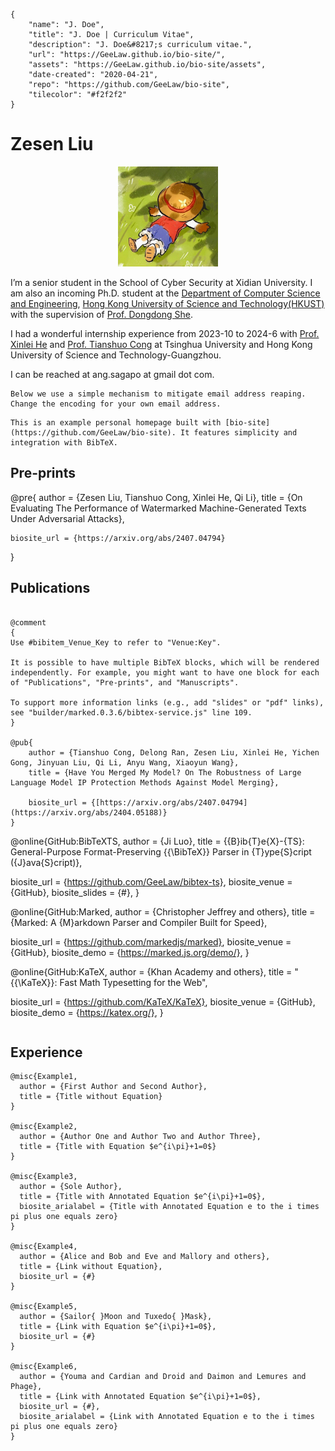 ```bio-meta
{
    "name": "J. Doe",
    "title": "J. Doe | Curriculum Vitae",
    "description": "J. Doe&#8217;s curriculum vitae.",
    "url": "https://GeeLaw.github.io/bio-site/",
    "assets": "https://GeeLaw.github.io/bio-site/assets",
    "date-created": "2020-04-21",
    "repo": "https://github.com/GeeLaw/bio-site",
    "tilecolor": "#f2f2f2"
}
```

# Zesen Liu

<figure class="gl-page-background gl-float-right gl-image-box" style="text-align: center;"><img src="assets/images/photo.jpg" alt="A photo of J. Doe" width="160" height="160" style="max-width: 160px;" /></figure>

I’m a senior student in the School of Cyber Security at Xidian University. I am also an incoming Ph.D. student at the [Department of Computer Science and Engineering](https://cse.hkust.edu.hk/), [Hong Kong University of Science and Technology(HKUST)](https://hkust.edu.hk/) with the supervision of [Prof. Dongdong She](https://cse.hkust.edu.hk/~dongdong/).

I had a wonderful internship experience from 2023-10 to 2024-6 with [Prof. Xinlei He](https://xinleihe.github.io/) and [Prof. Tianshuo Cong](https://tianshuocong.github.io/) at Tsinghua University and Hong Kong University of Science and Technology-Guangzhou.

I can be reached at <span id="_eml" class="gl-eml">ang.sagapo at gmail dot com</span>.

```bio-remove
Below we use a simple mechanism to mitigate email address reaping.
Change the encoding for your own email address.
```

<!--[bio][protect]
<script type="application/javascript">
window.setTimeout(function ()
{
var addr = [115,111,109,101,111,110,101,64,101,120,97,109,112,108,101,46,99,111,109];
addr = String.fromCharCode.apply(String, addr);
var eml = document.getElementById('_eml');
eml.innerHTML = '<a href="mailto:' + addr + '">' + addr + '</a>';
eml.removeAttribute('class');
}, 600);
</script>
[bio]-->

```
This is an example personal homepage built with [bio-site](https://github.com/GeeLaw/bio-site). It features simplicity and integration with BibTeX.
```

## Pre-prints

@pre{
    author = {Zesen Liu, Tianshuo Cong, Xinlei He, Qi Li},
    title = {On Evaluating The Performance of Watermarked Machine-Generated Texts Under Adversarial Attacks},

    biosite_url = {https://arxiv.org/abs/2407.04794}
}

## Publications

```blog-bib

@comment
{
Use #bibitem_Venue_Key to refer to "Venue:Key".

It is possible to have multiple BibTeX blocks, which will be rendered independently. For example, you might want to have one block for each of "Publications", "Pre-prints", and "Manuscripts".

To support more information links (e.g., add "slides" or "pdf" links),
see "builder/marked.0.3.6/bibtex-service.js" line 109.
}

@pub{
    author = {Tianshuo Cong, Delong Ran, Zesen Liu, Xinlei He, Yichen Gong, Jinyuan Liu, Qi Li, Anyu Wang, Xiaoyun Wang},
    title = {Have You Merged My Model? On The Robustness of Large Language Model IP Protection Methods Against Model Merging},

    biosite_url = {[https://arxiv.org/abs/2407.04794](https://arxiv.org/abs/2404.05188)}
}

```
@online{GitHub:BibTeXTS,
  author = {Ji Luo},
  title = {{B}ib{T}e{X}-{TS}:
    General-Purpose Format-Preserving {{\BibTeX}} Parser
    in {T}ype{S}cript ({J}ava{S}cript)},

  biosite_url = {https://github.com/GeeLaw/bibtex-ts},
  biosite_venue = {GitHub},
  biosite_slides = {#},
}

@online{GitHub:Marked,
  author = {Christopher Jeffrey and others},
  title = {Marked: A {M}arkdown Parser and Compiler Built for Speed},

  biosite_url = {https://github.com/markedjs/marked},
  biosite_venue = {GitHub},
  biosite_demo = {https://marked.js.org/demo/},
}

@online{GitHub:KaTeX,
  author = {Khan Academy and others},
  title = "{{\KaTeX}}: Fast Math Typesetting for the Web",

  biosite_url = {https://github.com/KaTeX/KaTeX},
  biosite_venue = {GitHub},
  biosite_demo = {https://katex.org/},
}
```

```

## Experience

```blog-bib
@misc{Example1,
  author = {First Author and Second Author},
  title = {Title without Equation}
}

@misc{Example2,
  author = {Author One and Author Two and Author Three},
  title = {Title with Equation $e^{i\pi}+1=0$}
}

@misc{Example3,
  author = {Sole Author},
  title = {Title with Annotated Equation $e^{i\pi}+1=0$},
  biosite_arialabel = {Title with Annotated Equation e to the i times pi plus one equals zero}
}

@misc{Example4,
  author = {Alice and Bob and Eve and Mallory and others},
  title = {Link without Equation},
  biosite_url = {#}
}

@misc{Example5,
  author = {Sailor{ }Moon and Tuxedo{ }Mask},
  title = {Link with Equation $e^{i\pi}+1=0$},
  biosite_url = {#}
}

@misc{Example6,
  author = {Youma and Cardian and Droid and Daimon and Lemures and Phage},
  title = {Link with Annotated Equation $e^{i\pi}+1=0$},
  biosite_url = {#},
  biosite_arialabel = {Link with Annotated Equation e to the i times pi plus one equals zero}
}
```
